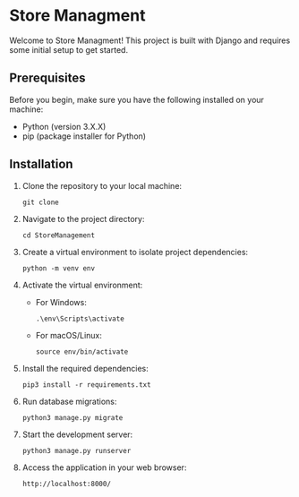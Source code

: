 
# Store Managment

Welcome to Store Managment! This project is built with Django and requires some initial setup to get started.

## Prerequisites

Before you begin, make sure you have the following installed on your machine:

- Python (version 3.X.X)
- pip (package installer for Python)

## Installation

1. Clone the repository to your local machine:

   ```shell
   git clone 
   ```

2. Navigate to the project directory:

   ```shell
   cd StoreManagement
   ```

3. Create a virtual environment to isolate project dependencies:

   ```shell
   python -m venv env
   ```

4. Activate the virtual environment:

   - For Windows:

     ```shell
     .\env\Scripts\activate
     ```

   - For macOS/Linux:

     ```shell
     source env/bin/activate
     ```

5. Install the required dependencies:

   ```shell
   pip3 install -r requirements.txt
   ```

6. Run database migrations:

   ```shell
   python3 manage.py migrate
   ```

7. Start the development server:

   ```shell
   python3 manage.py runserver
   ```

8. Access the application in your web browser:

   ```
   http://localhost:8000/
   ```
